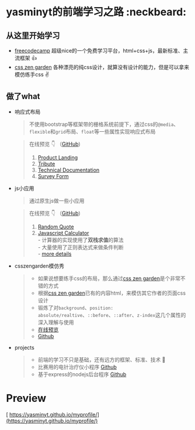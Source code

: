 # yasminyt的前端学习之路 :neckbeard:

## 从这里开始学习 
- [freecodecamp](https://learn.freecodecamp.org/) 超级nice的一个免费学习平台，html+css+js，最新标准、主流框架 :+1:
- [css zen garden](http://csszengarden.com/)  各种漂亮的纯css设计，就算没有设计的能力，但是可以拿来模仿练手css :v:

## 做了what
- 响应式布局  
  > 不使用bootstrap等框架带的栅格系统前提下，通过css的`@media`、`flexible`和`grid`布局、`float`等一些属性实现响应式布局  
  
  > 在线预览 :point_down: （[GitHub](https://github.com/yasminyt/myprofile/tree/master/responsive-web-design))
  > 1. [Product Landing](https://yasminyt.github.io/myprofile/responsive-web-design/product-landing.html) 
  > 2. [Tribute](https://yasminyt.github.io/myprofile/responsive-web-design/tribute.html)
  > 3. [Technical Documentation](https://yasminyt.github.io/myprofile/responsive-web-design/technical-documentation.html)
  > 4. [Survey Form](https://yasminyt.github.io/myprofile/responsive-web-design/survey-form.html)
- js小应用
  > 通过原生js做一些小应用
  
  > 在线预览 :point_down: （[GitHub](https://github.com/yasminyt/myprofile/tree/master/front-end-libraries))
  > 1. [Random Quote](https://yasminyt.github.io/myprofile/front-end-libraries/random-quote.html)
  > 2. [Javascript Calculator](https://yasminyt.github.io/myprofile/front-end-libraries/calculator.html)   
       - 计算器的实现使用了**双栈求值**的算法   
       - 大量使用了正则表达式来做条件判断   
       - [more details](https://github.com/yasminyt/myprofile/blob/master/front-end-libraries/calculator.md)
- csszengarden模仿秀
  > * 如果说想要练手css的布局，那么通过[css zen garden](http://csszengarden.com/)是个非常不错的方式  
  > * 根据[css zen garden](http://csszengarden.com/)已有的内容html，来模仿其它作者的页面css设计   
  > * 锻炼了对`background`、`position: absolute/realtive`、`::before`、`::after`、`z-index`这几个属性的深入理解与使用  
  > * [在线预览](https://yasminyt.github.io/csszengardenMix/)   
  > * [Github](https://github.com/yasminyt/csszengardenMix)
  
- projects
  > * 前端的学习不只是基础，还有远方的框架、标准、技术 :eyes:
  > * 比赛用的电针治疗仪小程序  [Github](https://github.com/yasminyt/wx_context_3.0)
  > * 基于express的nodejs后台程序 [Github](https://github.com/yasminyt/BaseStation)

# Preview
[ https://yasminyt.github.io/myprofile/](https://yasminyt.github.io/myprofile/)

